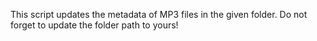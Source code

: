 This script updates the metadata of MP3 files in the given folder. Do not forget to update the folder path to yours!
